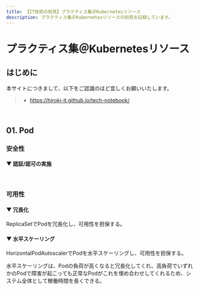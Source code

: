 ```yaml
---
title: 【IT技術の知見】プラクティス集＠Kubernetesリソース
description: プラクティス集＠Kubernetesリソースの知見を記録しています。
---
```


# プラクティス集＠Kubernetesリソース

## はじめに

本サイトにつきまして、以下をご認識のほど宜しくお願いいたします。

> - https://hiroki-it.github.io/tech-notebook/

<br>

## 01. Pod

### 安全性

#### ▼ 認証/認可の実施

<br>

### 可用性

#### ▼ 冗長化

ReplicaSetでPodを冗長化し、可用性を担保する。

#### ▼ 水平スケーリング

HorizontalPodAutoscalerでPodを水平スケーリングし、可用性を担保する。

水平スケーリングは、Podの負荷が高くなると冗長化してくれ、高負荷でいずれかのPodで障害が起こっても正常なPodがこれを埋め合わせしてくれるため、システム全体として稼働時間を長くできる。

<br>
